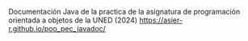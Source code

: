 Documentación Java de la practica de la asignatura de programación orientada a objetos de la UNED (2024) https://asier-r.github.io/poo_pec_javadoc/
